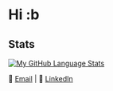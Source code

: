 # Hi :b

## Stats
[![My GitHub Language Stats](https://github-readme-stats.vercel.app/api/top-langs/?username=BenVN123&langs_count=5&theme=aura&showicons=true&border_radius=8)]()

📧 [Email](mailto:bnguyen123.vn@gmail.com) | 🔗 [LinkedIn](https://linkedin.com/in/ben-nguyen-214220209)
